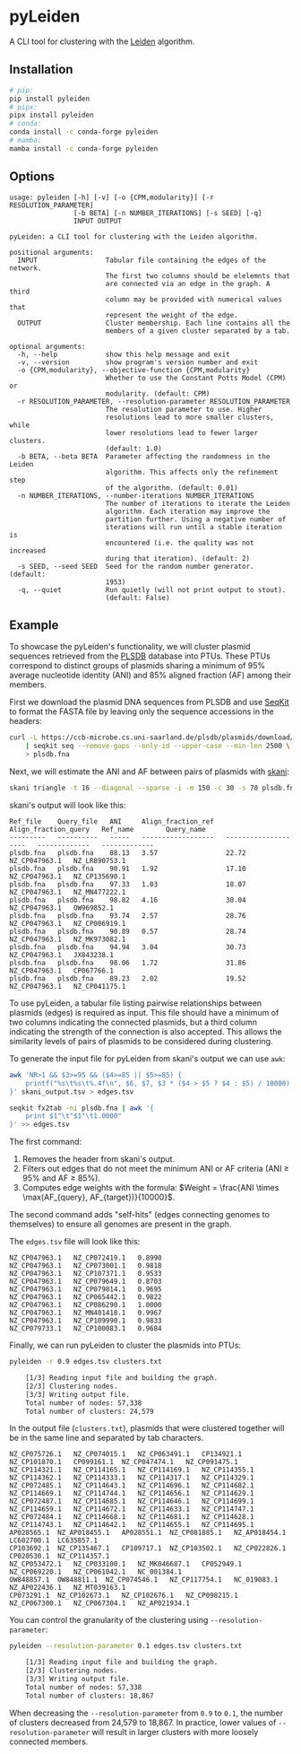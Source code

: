 # pyLeiden

A CLI tool for clustering with the [Leiden](https://www.nature.com/articles/s41598-019-41695-z) algorithm.

## Installation

```bash
# pip:
pip install pyleiden
# pipx:
pipx install pyleiden
# conda:
conda install -c conda-forge pyleiden
# mamba:
mamba install -c conda-forge pyleiden
```

## Options

```
usage: pyleiden [-h] [-v] [-o {CPM,modularity}] [-r RESOLUTION_PARAMETER]
                [-b BETA] [-n NUMBER_ITERATIONS] [-s SEED] [-q]
                INPUT OUTPUT

pyLeiden: a CLI tool for clustering with the Leiden algorithm.

positional arguments:
  INPUT                 Tabular file containing the edges of the network.
                        The first two columns should be elelemnts that
                        are connected via an edge in the graph. A third
                        column may be provided with numerical values that
                        represent the weight of the edge.
  OUTPUT                Cluster membership. Each line contains all the
                        members of a given cluster separated by a tab.

optional arguments:
  -h, --help            show this help message and exit
  -v, --version         show program's version number and exit
  -o {CPM,modularity}, --objective-function {CPM,modularity}
                        Whether to use the Constant Potts Model (CPM) or
                        modularity. (default: CPM)
  -r RESOLUTION_PARAMETER, --resolution-parameter RESOLUTION_PARAMETER
                        The resolution parameter to use. Higher
                        resolutions lead to more smaller clusters, while
                        lower resolutions lead to fewer larger clusters.
                        (default: 1.0)
  -b BETA, --beta BETA  Parameter affecting the randomness in the Leiden
                        algorithm. This affects only the refinement step
                        of the algorithm. (default: 0.01)
  -n NUMBER_ITERATIONS, --number-iterations NUMBER_ITERATIONS
                        The number of iterations to iterate the Leiden
                        algorithm. Each iteration may improve the
                        partition further. Using a negative number of
                        iterations will run until a stable iteration is
                        encountered (i.e. the quality was not increased
                        during that iteration). (default: 2)
  -s SEED, --seed SEED  Seed for the random number generator. (default:
                        1953)
  -q, --quiet           Run quietly (will not print output to stout).
                        (default: False)
```

## Example

To showcase the pyLeiden's functionality, we will cluster plasmid sequences retrieved from the [PLSDB](https://ccb-microbe.cs.uni-saarland.de/plsdb/) database into PTUs. These PTUs correspond to distinct groups of plasmids sharing a minimum of 95% average nucleotide identity (ANI) and 85% aligned fraction (AF) among their members.

First we download the plasmid DNA sequences from PLSDB and use [SeqKit](https://github.com/shenwei356/seqkit) to format the FASTA file by leaving only the sequence accessions in the headers:

```bash
curl -L https://ccb-microbe.cs.uni-saarland.de/plsdb/plasmids/download/plsdb.fna.bz2 \
    | seqkit seq --remove-gaps --only-id --upper-case --min-len 2500 \
    > plsdb.fna
```

Next, we will estimate the ANI and AF between pairs of plasmids with [skani](https://github.com/bluenote-1577/skani):

```bash
skani triangle -t 16 --diagonal --sparse -i -m 150 -c 30 -s 70 plsdb.fna > skani_output.tsv
```

skani's output will look like this:

```
Ref_file    Query_file   ANI     Align_fraction_ref   Align_fraction_query   Ref_name        Query_name
---------   ----------   -----   ------------------   --------------------   -------------   -------------
plsdb.fna   plsdb.fna    88.13   3.57                 22.72                  NZ_CP047963.1   NZ_LR890753.1
plsdb.fna   plsdb.fna    90.91   1.92                 17.10                  NZ_CP047963.1   NZ_CP135690.1
plsdb.fna   plsdb.fna    97.33   1.03                 18.07                  NZ_CP047963.1   NZ_MN477222.1
plsdb.fna   plsdb.fna    98.82   4.16                 30.04                  NZ_CP047963.1   OW969852.1
plsdb.fna   plsdb.fna    93.74   2.57                 28.76                  NZ_CP047963.1   NZ_CP006919.1
plsdb.fna   plsdb.fna    90.89   0.57                 28.74                  NZ_CP047963.1   NZ_MK973082.1
plsdb.fna   plsdb.fna    94.94   3.04                 30.73                  NZ_CP047963.1   JX843238.1
plsdb.fna   plsdb.fna    98.06   1.72                 31.86                  NZ_CP047963.1   CP067766.1
plsdb.fna   plsdb.fna    89.23   2.02                 19.52                  NZ_CP047963.1   NZ_CP041175.1
```

To use pyLeiden, a tabular file listing pairwise relationships between plasmids (edges) is required as input. This file should have a minimum of two columns indicating the connected plasmids, but a third column indicating the strength of the connection is also accepted. This allows the similarity levels of pairs of plasmids to be considered during clustering.

To generate the input file for pyLeiden from skani's output we can use `awk`:

```bash
awk 'NR>1 && $3>=95 && ($4>=85 || $5>=85) {
    printf("%s\t%s\t%.4f\n", $6, $7, $3 * ($4 > $5 ? $4 : $5) / 10000)
}' skani_output.tsv > edges.tsv

seqkit fx2tab -ni plsdb.fna | awk '{
    print $1"\t"$1"\t1.0000"
}' >> edges.tsv
```

The first command:

1. Removes the header from skani's output.
2. Filters out edges that do not meet the minimum ANI or AF criteria (ANI ≥ 95% and AF ≥ 85%).
3. Computes edge weights with the formula: $Weight = \frac{ANI \times \max(AF_{query}, AF_{target})}{10000}$.

The second command adds "self-hits" (edges connecting genomes to themselves) to ensure all genomes are present in the graph.

The `edges.tsv` file will look like this:

```
NZ_CP047963.1   NZ_CP072419.1   0.8990
NZ_CP047963.1   NZ_CP073001.1   0.9818
NZ_CP047963.1   NZ_CP107371.1   0.9533
NZ_CP047963.1   NZ_CP079649.1   0.8703
NZ_CP047963.1   NZ_CP079814.1   0.9695
NZ_CP047963.1   NZ_CP065442.1   0.9822
NZ_CP047963.1   NZ_CP086290.1   1.0000
NZ_CP047963.1   NZ_MN401418.1   0.9967
NZ_CP047963.1   NZ_CP109990.1   0.9833
NZ_CP079733.1   NZ_CP100083.1   0.9684
```

Finally, we can run pyLeiden to cluster the plasmids into PTUs:

```bash
pyleiden -r 0.9 edges.tsv clusters.txt

    [1/3] Reading input file and building the graph.
    [2/3] Clustering nodes.
    [3/3] Writing output file.
    Total number of nodes: 57,338
    Total number of clusters: 24,579
```

In the output file (`clusters.txt`), plasmids that were clustered together will be in the same line and separated by tab characters.

```
NZ_CP075726.1	NZ_CP074015.1	NZ_CP063491.1	CP134921.1	NZ_CP101870.1	CP099161.1	NZ_CP047474.1	NZ_CP091475.1
NZ_CP114321.1	NZ_CP114165.1	NZ_CP114169.1	NZ_CP114355.1	NZ_CP114362.1	NZ_CP114333.1	NZ_CP114317.1	NZ_CP114329.1
NZ_CP072485.1	NZ_CP114643.1	NZ_CP114696.1	NZ_CP114682.1	NZ_CP114669.1	NZ_CP114744.1	NZ_CP114656.1	NZ_CP114629.1
NZ_CP072487.1	NZ_CP114685.1	NZ_CP114646.1	NZ_CP114699.1	NZ_CP114659.1	NZ_CP114672.1	NZ_CP114633.1	NZ_CP114747.1
NZ_CP072484.1	NZ_CP114668.1	NZ_CP114681.1	NZ_CP114628.1	NZ_CP114743.1	NZ_CP114642.1	NZ_CP114655.1	NZ_CP114695.1
AP028565.1	NZ_AP018455.1	AP028551.1	NZ_CP081885.1	NZ_AP018454.1	LC602700.1	LC635857.1
CP103692.1	NZ_CP135467.1	CP109717.1	NZ_CP103502.1	NZ_CP022826.1	CP020530.1	NZ_CP114357.1
NZ_CP053472.1	NZ_CP033100.1	NZ_MK046687.1	CP052949.1	NZ_CP069220.1	NZ_CP061042.1	NC_001384.1
OW848857.1	OW848811.1	NZ_CP074546.1	NZ_CP117754.1	NC_019083.1	NZ_AP022436.1	NZ_MT039163.1
CP073291.1	NZ_CP102673.1	NZ_CP102676.1	NZ_CP098215.1	NZ_CP067300.1	NZ_CP067304.1	NZ_AP021934.1
```

You can control the granularity of the clustering using `--resolution-parameter`:

```bash
pyleiden --resolution-parameter 0.1 edges.tsv clusters.txt

    [1/3] Reading input file and building the graph.
    [2/3] Clustering nodes.
    [3/3] Writing output file.
    Total number of nodes: 57,338
    Total number of clusters: 18,867
```

When decreasing the `--resolution-parameter` from `0.9` to `0.1`, the number of clusters decreased from 24,579 to 18,867. In practice, lower values of `--resolution-parameter` will result in larger clusters with more loosely connected members.